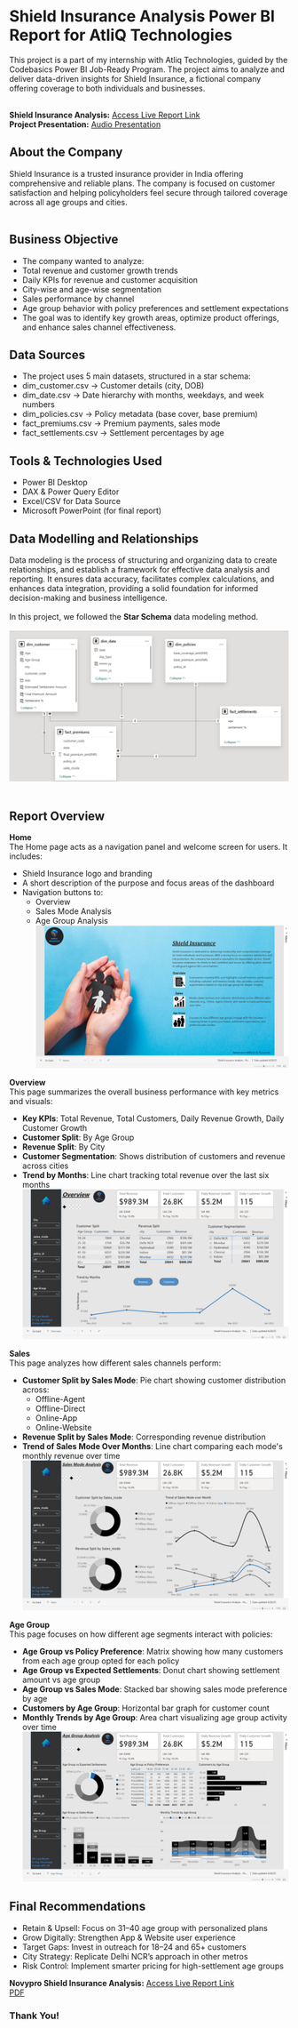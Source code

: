 # Shield Insurance Analysis Power BI Report for AtliQ Technologies
This project is a part of my internship with Atliq Technologies, guided by the Codebasics Power BI Job-Ready Program. The project aims to analyze and deliver data-driven insights for Shield Insurance, a fictional company offering coverage to both individuals and businesses.<br /><br />

**Shield Insurance Analysis:** [Access Live Report Link](https://app.powerbi.com/view?r=eyJrIjoiMTIxZjgxODctN2M0My00Y2E3LTkyZjYtZWE0NGYzZjA2OGQyIiwidCI6ImRmODY3OWNkLWE4MGUtNDVkOC05OWFjLWM4M2VkN2ZmOTVhMCJ9)<br />
**Project Presentation:** [Audio Presentation]()

## About the Company
Shield Insurance is a trusted insurance provider in India offering comprehensive and reliable plans. The company is focused on customer satisfaction and helping policyholders feel secure through tailored coverage across all age groups and cities.<br /><br />

## Business Objective
- The company wanted to analyze:<br />
- Total revenue and customer growth trends<br />
- Daily KPIs for revenue and customer acquisition<br />
- City-wise and age-wise segmentation<br />
- Sales performance by channel<br />
- Age group behavior with policy preferences and settlement expectations<br />
- The goal was to identify key growth areas, optimize product offerings, and enhance sales channel effectiveness.<br />

## Data Sources
- The project uses 5 main datasets, structured in a star schema:<br />
- dim_customer.csv → Customer details (city, DOB)<br />
- dim_date.csv → Date hierarchy with months, weekdays, and week numbers<br />
- dim_policies.csv → Policy metadata (base cover, base premium)<br />
- fact_premiums.csv → Premium payments, sales mode<br />
- fact_settlements.csv → Settlement percentages by age<br />

## Tools & Technologies Used
- Power BI Desktop<br />
- DAX & Power Query Editor<br />
- Excel/CSV for Data Source<br />
- Microsoft PowerPoint (for final report)<br />

## Data Modelling and Relationships
Data modeling is the process of structuring and organizing data to create relationships, and establish a framework for effective data analysis and reporting. It ensures data accuracy, facilitates complex calculations, and enhances data integration, providing a solid foundation for informed decision-making and business intelligence.<br /><br />
In this project, we followed the **Star Schema** data modeling method.<br /><br />
![Data Model](https://github.com/neha071999/Shield-Insurance-Analysis-Power-BI-Report-for-AtliQ-Technologies/blob/main/Data%20Model.png)<br /><br />

## Report Overview
**Home**<br />
The Home page acts as a navigation panel and welcome screen for users. It includes:<br />
- Shield Insurance logo and branding<br />
- A short description of the purpose and focus areas of the dashboard<br />
- Navigation buttons to:<br />
  - Overview<br />
  - Sales Mode Analysis<br />
  - Age Group Analysis<br />
![Home Page](https://github.com/neha071999/Shield-Insurance-Analysis-Power-BI-Report-for-AtliQ-Technologies/blob/main/Home%20View.png)<br />

**Overview**<br />
This page summarizes the overall business performance with key metrics and visuals:<br />
- **Key KPIs**: Total Revenue, Total Customers, Daily Revenue Growth, Daily Customer Growth<br />
- **Customer Split**: By Age Group<br />
- **Revenue Split**: By City<br />
- **Customer Segmentation**: Shows distribution of customers and revenue across cities<br />
- **Trend by Months**: Line chart tracking total revenue over the last six months<br />
![Overview](https://github.com/neha071999/Shield-Insurance-Analysis-Power-BI-Report-for-AtliQ-Technologies/blob/main/Overview.png)<br />

**Sales**<br />
This page analyzes how different sales channels perform:<br />
- **Customer Split by Sales Mode**: Pie chart showing customer distribution across:<br />
  - Offline-Agent<br />
  - Offline-Direct<br />
  - Online-App<br />
  - Online-Website<br />
- **Revenue Split by Sales Mode**: Corresponding revenue distribution<br />
- **Trend of Sales Mode Over Months**: Line chart comparing each mode's monthly revenue over time<br />
![Sales](https://github.com/neha071999/Shield-Insurance-Analysis-Power-BI-Report-for-AtliQ-Technologies/blob/main/Sales.png)<br />

**Age Group**<br />
This page focuses on how different age segments interact with policies:<br />
- **Age Group vs Policy Preference**: Matrix showing how many customers from each age group opted for each policy<br />
- **Age Group vs Expected Settlements**: Donut chart showing settlement amount vs age group<br />
- **Age Group vs Sales Mode**: Stacked bar showing sales mode preference by age<br />
- **Customers by Age Group**: Horizontal bar graph for customer count<br />
- **Monthly Trends by Age Group**: Area chart visualizing age group activity over time<br />
![Age Group](https://github.com/neha071999/Shield-Insurance-Analysis-Power-BI-Report-for-AtliQ-Technologies/blob/main/Age%20Group.png)<br />

## Final Recommendations
- Retain & Upsell: Focus on 31–40 age group with personalized plans<br />
- Grow Digitally: Strengthen App & Website user experience<br />
- Target Gaps: Invest in outreach for 18–24 and 65+ customers<br />
- City Strategy: Replicate Delhi NCR’s approach in other metros<br />
- Risk Control: Implement smarter pricing for high-settlement age groups<br />

**Novypro Shield Insurance Analysis:** [Access Live Report Link]()<br />
[PDF](https://github.com/neha071999/Shield-Insurance-Analysis-Power-BI-Report-for-AtliQ-Technologies/blob/main/Shield_Insurance_Analysis%20-%20Power%20BI_Presentation_Report.pdf)

### Thank You!
